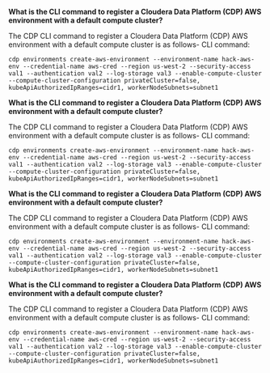 **What is the CLI command to register a Cloudera Data Platform (CDP) AWS environment with a default compute cluster?**

The CDP CLI command to register a Cloudera Data Platform (CDP) AWS environment with a default compute cluster is as follows-
CLI command:
```
cdp environments create-aws-environment --environment-name hack-aws-env --credential-name aws-cred --region us-west-2 --security-access val1 --authentication val2 --log-storage val3 --enable-compute-cluster --compute-cluster-configuration privateCluster=false, kubeApiAuthorizedIpRanges=cidr1, workerNodeSubnets=subnet1
```
**What is the CLI command to register a Cloudera Data Platform (CDP) AWS environment with a default compute cluster?**

The CDP CLI command to register a Cloudera Data Platform (CDP) AWS environment with a default compute cluster is as follows-
CLI command:
```
cdp environments create-aws-environment --environment-name hack-aws-env --credential-name aws-cred --region us-west-2 --security-access val1 --authentication val2 --log-storage val3 --enable-compute-cluster --compute-cluster-configuration privateCluster=false, kubeApiAuthorizedIpRanges=cidr1, workerNodeSubnets=subnet1
```
**What is the CLI command to register a Cloudera Data Platform (CDP) AWS environment with a default compute cluster?**

The CDP CLI command to register a Cloudera Data Platform (CDP) AWS environment with a default compute cluster is as follows-
CLI command:
```
cdp environments create-aws-environment --environment-name hack-aws-env --credential-name aws-cred --region us-west-2 --security-access val1 --authentication val2 --log-storage val3 --enable-compute-cluster --compute-cluster-configuration privateCluster=false, kubeApiAuthorizedIpRanges=cidr1, workerNodeSubnets=subnet1
```
**What is the CLI command to register a Cloudera Data Platform (CDP) AWS environment with a default compute cluster?**

The CDP CLI command to register a Cloudera Data Platform (CDP) AWS environment with a default compute cluster is as follows-
CLI command:
```
cdp environments create-aws-environment --environment-name hack-aws-env --credential-name aws-cred --region us-west-2 --security-access val1 --authentication val2 --log-storage val3 --enable-compute-cluster --compute-cluster-configuration privateCluster=false, kubeApiAuthorizedIpRanges=cidr1, workerNodeSubnets=subnet1
```
